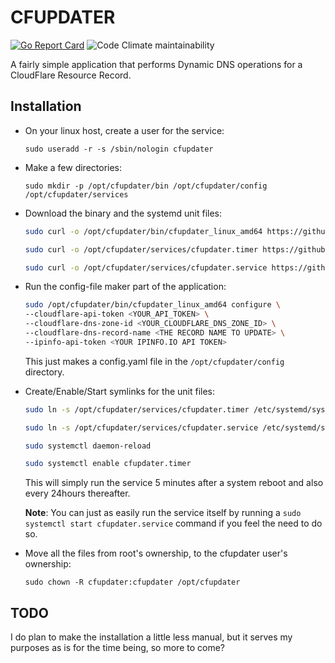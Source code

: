 # CFUPDATER

[![Go Report Card](https://goreportcard.com/badge/github.com/j4ng5y/cfupdater)](https://goreportcard.com/report/github.com/j4ng5y/cfupdater) ![Code Climate maintainability](https://img.shields.io/codeclimate/maintainability-percentage/j4ng5y/cfupdater)

A fairly simple application that performs Dynamic DNS operations for a CloudFlare Resource Record.

## Installation

* On your linux host, create a user for the service:

    `sudo useradd -r -s /sbin/nologin cfupdater`

* Make a few directories:

    `sudo mkdir -p /opt/cfupdater/bin /opt/cfupdater/config /opt/cfupdater/services`

* Download the binary and the systemd unit files:

    ```bash
    sudo curl -o /opt/cfupdater/bin/cfupdater_linux_amd64 https://github.com/j4ng5y/cfupdater/releases/download/v0.2.2/cfupdater_linux_amd64

    sudo curl -o /opt/cfupdater/services/cfupdater.timer https://github.com/j4ng5y/cfupdater/releases/download/v0.2.2/cfupdater.timer

    sudo curl -o /opt/cfupdater/services/cfupdater.service https://github.com/j4ng5y/cfupdater/releases/download/v0.2.2/cfupdater.service
    ```

* Run the config-file maker part of the application:

    ```bash
    sudo /opt/cfupdater/bin/cfupdater_linux_amd64 configure \
    --cloudflare-api-token <YOUR_API_TOKEN> \
    --cloudflare-dns-zone-id <YOUR_CLOUDFLARE_DNS_ZONE_ID> \
    --cloudflare-dns-record-name <THE RECORD NAME TO UPDATE> \
    --ipinfo-api-token <YOUR IPINFO.IO API TOKEN>
    ```

    This just makes a config.yaml file in the `/opt/cfupdater/config` directory.

* Create/Enable/Start symlinks for the unit files:

    ```bash
    sudo ln -s /opt/cfupdater/services/cfupdater.timer /etc/systemd/system/cfupdater.timer
    
    sudo ln -s /opt/cfupdater/services/cfupdater.service /etc/systemd/system/cfupdater.service

    sudo systemctl daemon-reload

    sudo systemctl enable cfupdater.timer
    ```

    This will simply run the service 5 minutes after a system reboot and also every 24hours thereafter.

    __Note__: You can just as easily run the service itself by running a `sudo systemctl start cfupdater.service` command if you feel the need to do so.

* Move all the files from root's ownership, to the cfupdater user's ownership:

    `sudo chown -R cfupdater:cfupdater /opt/cfupdater`

## TODO

I do plan to make the installation a little less manual, but it serves my purposes as is for the time being, so more to come?